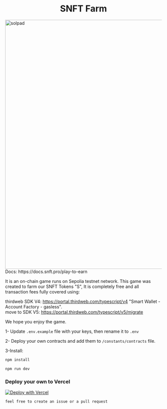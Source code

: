 
<h1 align="center">
  SNFT Farm
</h1>
 <img width="800" alt="solpad" src="https://i.imgur.com/oSr82Id.png" />
Docs: https://docs.snft.pro/play-to-earn

It is an on-chain game runs on Sepolia testnet network. 
This game was created to farm our SNFT Tokens "S", 
It is completely free and all transaction fees fully covered using:

thirdweb SDK V4: https://portal.thirdweb.com/typescript/v4
"Smart Wallet - Account Factory - gasless".  
move to  SDK V5:
https://portal.thirdweb.com/typescript/v5/migrate

We hope you enjoy the game. 


1- Update `.env.example` file with your keys, then rename it to `.env`

2- Deploy your own contracts and add them to  `/constants/contracts` file.

3-Install:

```sh
npm install
```
```sh
npm run dev
```

### Deploy your own to Vercel

[![Deploy with Vercel](https://vercel.com/button)](https://vercel.com/new/clone?repository-url=https://github.com/snftpro/S-Token-Farm-P2E&env=PRIVATE_KEY,THIRDWEB_AUTH_SECRET_KEY,NEXT_PUBLIC_TEMPLATE_CLIENT_ID)

`feel free to create an issue or a pull request`


